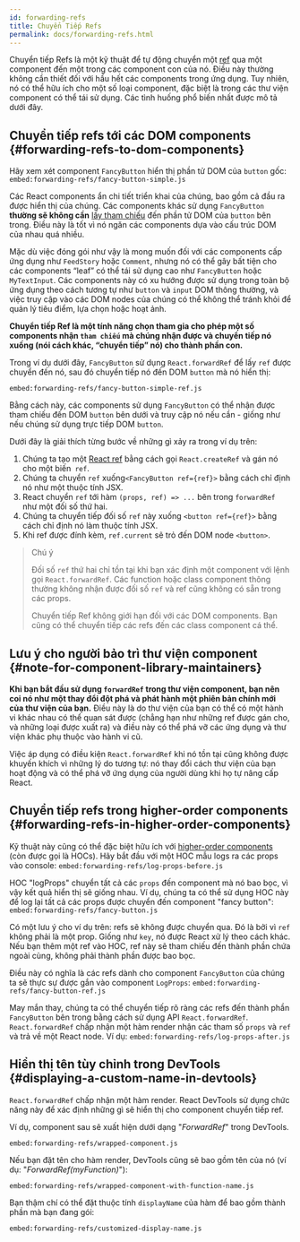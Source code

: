 ```yaml
---
id: forwarding-refs
title: Chuyển Tiếp Refs
permalink: docs/forwarding-refs.html
---
```


Chuyển tiếp Refs là một kỹ thuật để tự động chuyển một [ref](/docs/refs-and-the-dom.html) qua một component đến một trong các component con của nó. Điều này thường không cần thiết đối với hầu hết các components trong ứng dụng. Tuy nhiên, nó có thể hữu ích cho một số loại component, đặc biệt là trong các thư viện component có thể tái sử dụng. Các tình huống phổ biến nhất được mô tả dưới đây.

## Chuyển tiếp refs tới các DOM components {#forwarding-refs-to-dom-components}

Hãy xem xét component `FancyButton` hiển thị phần tử DOM của `button` gốc:
`embed:forwarding-refs/fancy-button-simple.js`

Các React components ẩn chi tiết triển khai của chúng, bao gồm cả đầu ra được hiển thị của chúng. Các components khác sử dụng `FancyButton` **thường sẽ không cần** [lấy tham chiếu](/docs/refs-and-the-dom.html) đến phần tử DOM của `button` bên trong. Điều này là tốt vì nó ngăn các components dựa vào cấu trúc DOM của nhau quá nhiều.

Mặc dù việc đóng gói như vậy là mong muốn đối với các components cấp ứng dụng như `FeedStory` hoặc `Comment`, nhưng nó có thể gây bất tiện cho các components “leaf” có thể tái sử dụng cao như `FancyButton` hoặc `MyTextInput`. Các components này có xu hướng được sử dụng trong toàn bộ ứng dụng theo cách tương tự như `button` và `input` DOM thông thường, và việc truy cập vào các DOM nodes của chúng có thể không thể tránh khỏi để quản lý tiêu điểm, lựa chọn hoặc hoạt ảnh.

**Chuyển tiếp Ref là một tính năng chọn tham gia cho phép một số components nhận `tham chiếu` mà chúng nhận được và chuyển tiếp nó xuống (nói cách khác, “chuyển tiếp” nó) cho thành phần con.**

Trong ví dụ dưới đây, `FancyButton` sử dụng `React.forwardRef` để lấy `ref` được chuyển đến nó, sau đó chuyển tiếp nó đến DOM `button` mà nó hiển thị:

`embed:forwarding-refs/fancy-button-simple-ref.js`

Bằng cách này, các components sử dụng `FancyButton` có thể nhận được tham chiếu đến DOM `button` bên dưới và truy cập nó nếu cần - giống như nếu chúng sử dụng trực tiếp DOM `button`.

Dưới đây là giải thích từng bước về những gì xảy ra trong ví dụ trên:

1. Chúng ta tạo một [React ref](/docs/refs-and-the-dom.html) bằng cách gọi `React.createRef` và gán nó cho một biến` ref`.
1. Chúng ta chuyển `ref` xuống`<FancyButton ref={ref}>` bằng cách chỉ định nó như một thuộc tính JSX.
1. React chuyển `ref` tới hàm `(props, ref) => ...` bên trong `forwardRef` như một đối số thứ hai.
1. Chúng ta chuyển tiếp đối số `ref` này xuống `<button ref={ref}>` bằng cách chỉ định nó làm thuộc tính JSX.
1. Khi ref được đính kèm, `ref.current` sẽ trỏ đến DOM node `<button>`.

>Chú ý
>
>Đối số `ref` thứ hai chỉ tồn tại khi bạn xác định một component với lệnh gọi `React.forwardRef`. Các function hoặc class component thông thường không nhận được đối số `ref` và ref cũng không có sẵn trong các props.
>
>Chuyển tiếp Ref không giới hạn đối với các DOM components. Bạn cũng có thể chuyển tiếp các refs đến các class component cá thể.

## Lưu ý cho người bảo trì thư viện component {#note-for-component-library-maintainers}

**Khi bạn bắt đầu sử dụng `forwardRef` trong thư viện component, bạn nên coi nó như một thay đổi đột phá và phát hành một phiên bản chính mới của thư viện của bạn.** Điều này là do thư viện của bạn có thể có một hành vi khác nhau có thể quan sát được (chẳng hạn như những ref được gán cho, và những loại được xuất ra) và điều này có thể phá vỡ các ứng dụng và thư viện khác phụ thuộc vào hành vi cũ.

Việc áp dụng có điều kiện `React.forwardRef` khi nó tồn tại cũng không được khuyến khích vì những lý do tương tự: nó thay đổi cách thư viện của bạn hoạt động và có thể phá vỡ ứng dụng của người dùng khi họ tự nâng cấp React.

## Chuyển tiếp refs trong higher-order components {#forwarding-refs-in-higher-order-components}

Kỹ thuật này cũng có thể đặc biệt hữu ích với [higher-order components](/docs/higher-order-components.html) (còn được gọi là HOCs). Hãy bắt đầu với một HOC mẫu logs ra các props vào console:
`embed:forwarding-refs/log-props-before.js`

HOC "logProps" chuyển tất cả các `props` đến component mà nó bao bọc, vì vậy kết quả hiển thị sẽ giống nhau. Ví dụ, chúng ta có thể sử dụng HOC này để log lại tất cả các props được chuyển đến component "fancy button":
`embed:forwarding-refs/fancy-button.js`

Có một lưu ý cho ví dụ trên: refs sẽ không được chuyển qua. Đó là bởi vì `ref` không phải là một prop. Giống như `key`, nó được React xử lý theo cách khác. Nếu bạn thêm một ref vào HOC, ref này sẽ tham chiếu đến thành phần chứa ngoài cùng, không phải thành phần được bao bọc.

Điều này có nghĩa là các refs dành cho component `FancyButton` của chúng ta sẽ thực sự được gắn vào component `LogProps`:
`embed:forwarding-refs/fancy-button-ref.js`

May mắn thay, chúng ta có thể chuyển tiếp rõ ràng các refs đến thành phần `FancyButton` bên trong bằng cách sử dụng API `React.forwardRef`. `React.forwardRef` chấp nhận một hàm render nhận các tham số `props` và `ref` và trả về một React node. Ví dụ:
`embed:forwarding-refs/log-props-after.js`

## Hiển thị tên tùy chỉnh trong DevTools {#displaying-a-custom-name-in-devtools}

`React.forwardRef` chấp nhận một hàm render. React DevTools sử dụng chức năng này để xác định những gì sẽ hiển thị cho component chuyển tiếp ref.

Ví dụ, component sau sẽ xuất hiện dưới dạng "*ForwardRef*" trong DevTools.

`embed:forwarding-refs/wrapped-component.js`

Nếu bạn đặt tên cho hàm render, DevTools cũng sẽ bao gồm tên của nó (ví dụ: "*ForwardRef(myFunction)*"):

`embed:forwarding-refs/wrapped-component-with-function-name.js`

Bạn thậm chí có thể đặt thuộc tính `displayName` của hàm để bao gồm thành phần mà bạn đang gói:

`embed:forwarding-refs/customized-display-name.js`
